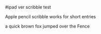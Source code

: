 #ipad ver scribble test   

Apple pencil scribble works for short entries  

a quick brown fox jumped over the Fence 

